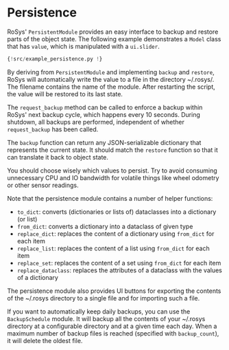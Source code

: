 # Persistence

RoSys' `PersistentModule` provides an easy interface to backup and restore parts of the object state.
The following example demonstrates a `Model` class that has `value`, which is manipulated with a `ui.slider`.

```python
{!src/example_persistence.py !}
```

By deriving from `PersistentModule` and implementing `backup` and `restore`, RoSys will automatically write the value to a file in the directory ~/.rosys/.
The filename contains the name of the module.
After restarting the script, the value will be restored to its last state.

The `request_backup` method can be called to enforce a backup within RoSys' next backup cycle, which happens every 10 seconds.
During shutdown, all backups are performed, independent of whether `request_backup` has been called.

The `backup` function can return any JSON-serializable dictionary that represents the current state.
It should match the `restore` function so that it can translate it back to object state.

You should choose wisely which values to persist.
Try to avoid consuming unnecessary CPU and IO bandwidth for volatile things like wheel odometry or other sensor readings.

Note that the persistence module contains a number of helper functions:

- `to_dict`: converts (dictionaries or lists of) dataclasses into a dictionary (or list)
- `from_dict`: converts a dictionary into a dataclass of given type
- `replace_dict`: replaces the content of a dictionary using `from_dict` for each item
- `replace_list`: replaces the content of a list using `from_dict` for each item
- `replace_set`: replaces the content of a set using `from_dict` for each item
- `replace_dataclass`: replaces the attributes of a dataclass with the values of a dictionary

The persistence module also provides UI buttons for exporting the contents of the ~/.rosys directory to a single file and for importing such a file.

If you want to automatically keep daily backups, you can use the `BackupSchedule` module.
It will backup all the contents of your ~/.rosys directory at a configurable directory and at a given time each day.
When a maximum number of backup files is reached (specified with `backup_count`), it will delete the oldest file.
